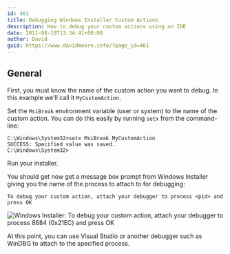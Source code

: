 ```yaml
---
id: 461
title: Debugging Windows Installer Custom Actions
description: How to debug your custom actions using an IDE
date: 2011-08-10T13:34:41+00:00
author: David
guid: https://www.davidmoore.info/?page_id=461
---
```

## General

First, you must know the name of the custom action you want to debug. In this example we'll call it `MyCustomAction`.

Set the `MsiBreak` environment variable (user or system) to the name of the custom action. You can do this easily by running `setx` from the command-line:
  
```batch
C:\Windows\System32>setx MsiBreak MyCustomAction
SUCCESS: Specified value was saved.
C:\Windows\System32>
```

Run your installer.

You should get now get a message box prompt from Windows Installer giving you the name of the process to attach to for debugging:

`To debug your custom action, attach your debugger to process <pid> and press OK`

![Windows Installer: To debug your custom action, attach your debugger to process 8684 (0x21EC) and press OK](/wp-content/uploads/2011/08/image1.png)

At this point, you can use Visual Studio or another debugger such as WinDBG to attach to the specified process.
